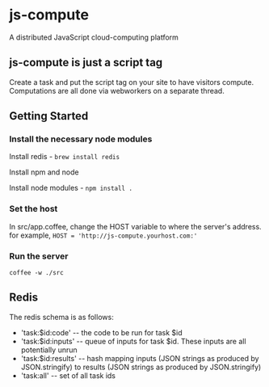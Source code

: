 # js-compute

A distributed JavaScript cloud-computing platform

## js-compute is just a script tag

Create a task and put the script tag on your site to have visitors
compute. Computations are all done via webworkers on a separate
thread. 

## Getting Started

### Install the necessary node modules

Install redis - `brew install redis`

Install npm and node

Install node modules - `npm install .`

### Set the host

In src/app.coffee, change the HOST variable to where the server's
address. for example, `HOST = 'http://js-compute.yourhost.com:'`

### Run the server

`coffee -w ./src`

## Redis

The redis schema is as follows:

- 'task:$id:code' -- the code to be run for task $id
- 'task:$id:inputs' -- queue of inputs for task $id. These inputs are all potentially unrun
- 'task:$id:results' -- hash mapping inputs (JSON strings as produced by JSON.stringify) to results (JSON strings as produced by JSON.stringify)
- 'task:all' -- set of all task ids
 
